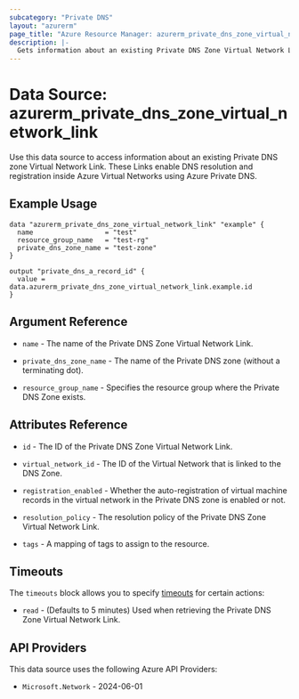 ```yaml
---
subcategory: "Private DNS"
layout: "azurerm"
page_title: "Azure Resource Manager: azurerm_private_dns_zone_virtual_network_link"
description: |-
  Gets information about an existing Private DNS Zone Virtual Network Link.
---
```


# Data Source: azurerm_private_dns_zone_virtual_network_link

Use this data source to access information about an existing Private DNS zone Virtual Network Link. These Links enable DNS resolution and registration inside Azure Virtual Networks using Azure Private DNS.

## Example Usage

```hcl
data "azurerm_private_dns_zone_virtual_network_link" "example" {
  name                  = "test"
  resource_group_name   = "test-rg"
  private_dns_zone_name = "test-zone"
}

output "private_dns_a_record_id" {
  value = data.azurerm_private_dns_zone_virtual_network_link.example.id
}
```

## Argument Reference

* `name` - The name of the Private DNS Zone Virtual Network Link.

* `private_dns_zone_name` - The name of the Private DNS zone (without a terminating dot).

* `resource_group_name` - Specifies the resource group where the Private DNS Zone exists.

## Attributes Reference

* `id` - The ID of the Private DNS Zone Virtual Network Link.

* `virtual_network_id` - The ID of the Virtual Network that is linked to the DNS Zone.

* `registration_enabled` - Whether the auto-registration of virtual machine records in the virtual network in the Private DNS zone is enabled or not.

* `resolution_policy` - The resolution policy of the Private DNS Zone Virtual Network Link.

* `tags` - A mapping of tags to assign to the resource.

## Timeouts

The `timeouts` block allows you to specify [timeouts](https://www.terraform.io/language/resources/syntax#operation-timeouts) for certain actions:

* `read` - (Defaults to 5 minutes) Used when retrieving the Private DNS Zone Virtual Network Link.

## API Providers
<!-- This section is generated, changes will be overwritten -->
This data source uses the following Azure API Providers:

* `Microsoft.Network` - 2024-06-01
